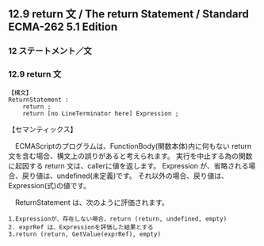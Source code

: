 12.9 return 文 / The return Statement / Standard ECMA-262 5.1 Edition
---------------------------------------------------------------------

### 12 ステートメント／文

### 12.9 return 文

    【構文】
    ReturnStatement :
        return ;
        return [no LineTerminator here] Expression ;

【セマンティックス】

　ECMAScriptのプログラムは、FunctionBody(関数本体)内に何もない return
文を含む場合、構文上の誤りがあると考えられます。
実行を中止する為の関数に起因する return 文は、callerに値を返します。
Expression が、省略される場合、戻り値は、undefined(未定義)です。
それ以外の場合、戻り値は、Expression(式)の値です。

　ReturnStatement は、次のように評価されます。

    1.Expressionが、存在しない場合、return (return, undefined, empty)
    2. exprRef は、Expressionを評価した結果とする
    3.return (return, GetValue(exprRef), empty)
